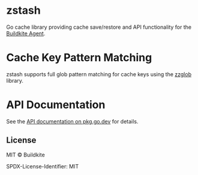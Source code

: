 # zstash

Go cache library providing cache save/restore and API functionality for the [Buildkite Agent](https://github.com/buildkite/agent).

# Cache Key Pattern Matching

zstash supports full glob pattern matching for cache keys using the [zzglob](https://pkg.go.dev/drjosh.dev/zzglob) library.

# API Documentation

See the [API documentation on pkg.go.dev](https://pkg.go.dev/github.com/buildkite/zstash) for details.

## License

MIT © Buildkite

SPDX-License-Identifier: MIT